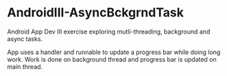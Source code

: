 # AndroidIII-AsyncBckgrndTask
Android App Dev III exercise exploring mutli-threading, background and async tasks.

App uses a handler and runnable to update a progress bar while doing long work.  Work
is done on background thread and progress bar is updated on main thread.
